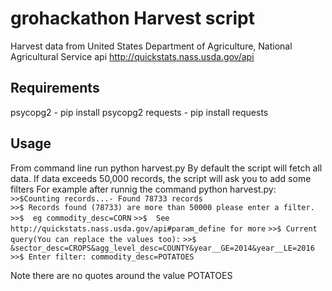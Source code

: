 # grohackathon Harvest script
Harvest data from United States Department of Agriculture, National Agricultural Service api http://quickstats.nass.usda.gov/api

## Requirements
psycopg2 - pip install psycopg2
requests - pip install requests

## Usage
From command line run python harvest.py
By default the script will fetch all data.
If data exceeds 50,000 records, the script will ask you to add some filters
For example after runnig the command python harvest.py:
`>>$Counting records...- Found 78733 records` <br>
`>>$ Records found (78733) are more than 50000 please enter a filter.`
`>>$  eg commodity_desc=CORN`
`>>$  See http://quickstats.nass.usda.gov/api#param_define for more`
`>>$ Current query(You can replace the values too):`
`>>$ &sector_desc=CROPS&agg_level_desc=COUNTY&year__GE=2014&year__LE=2016`
`>>$ Enter filter: commodity_desc=POTATOES`

Note there are no quotes around the value POTATOES

